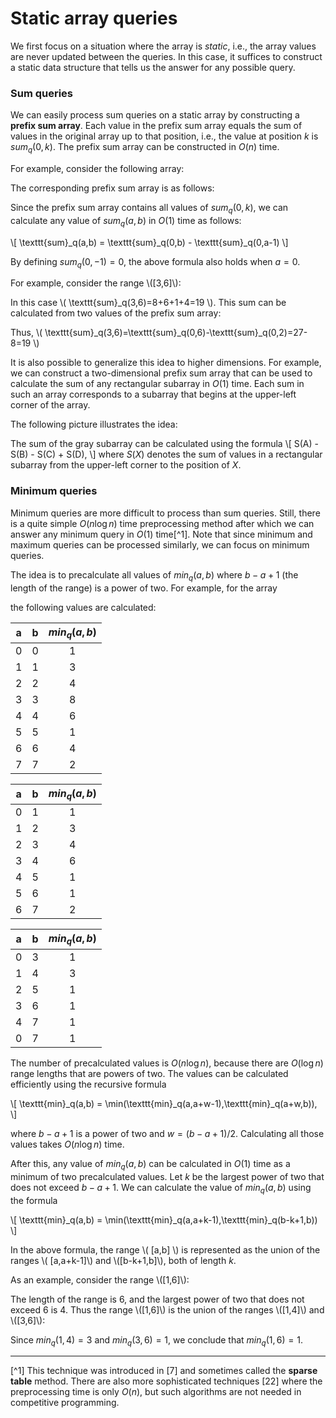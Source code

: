 # Static array queries

We first focus on a situation where
the array is _static_, i.e.,
the array values are never updated between the queries.
In this case, it suffices to construct
a static data structure that tells us
the answer for any possible query.

### Sum queries

We can easily process
sum queries on a static array
by constructing a **prefix sum array**.
Each value in the prefix sum array equals
the sum of values in the original array up to that position,
i.e., the value at position $k$ is $sum_q(0,k)$.
The prefix sum array can be constructed in $O(n)$ time.

For example, consider the following array:

<script type="text/tikz">
\begin{tikzpicture}[scale=0.7]
\fill[color=lightgray] (3,0) rectangle (7,1);
\draw (0,0) grid (8,1);

\node at (0.5,0.5) {1};
\node at (1.5,0.5) {3};
\node at (2.5,0.5) {4};
\node at (3.5,0.5) {8};
\node at (4.5,0.5) {6};
\node at (5.5,0.5) {1};
\node at (6.5,0.5) {4};
\node at (7.5,0.5) {2};

\footnotesize
\node at (0.5,1.4) {0};
\node at (1.5,1.4) {1};
\node at (2.5,1.4) {2};
\node at (3.5,1.4) {3};
\node at (4.5,1.4) {4};
\node at (5.5,1.4) {5};
\node at (6.5,1.4) {6};
\node at (7.5,1.4) {7};
\end{tikzpicture}
</script>

The corresponding prefix sum array is as follows:
<script type="text/tikz">
\begin{tikzpicture}[scale=0.7]
%\fill[color=lightgray] (3,0) rectangle (7,1);
\draw (0,0) grid (8,1);

\node at (0.5,0.5) {1};
\node at (1.5,0.5) {4};
\node at (2.5,0.5) {8};
\node at (3.5,0.5) {16};
\node at (4.5,0.5) {22};
\node at (5.5,0.5) {23};
\node at (6.5,0.5) {27};
\node at (7.5,0.5) {29};


\footnotesize
\node at (0.5,1.4) {0};
\node at (1.5,1.4) {1};
\node at (2.5,1.4) {2};
\node at (3.5,1.4) {3};
\node at (4.5,1.4) {4};
\node at (5.5,1.4) {5};
\node at (6.5,1.4) {6};
\node at (7.5,1.4) {7};
\end{tikzpicture}
</script>

Since the prefix sum array contains all values
of $sum_q(0,k)$,
we can calculate any value of
$sum_q(a,b)$ in $O(1)$ time as follows:

\\[
    \\texttt{sum}_q(a,b) = \\texttt{sum}_q(0,b) - \\texttt{sum}_q(0,a-1)
\\]

By defining $sum_q(0,-1)=0$,
the above formula also holds when $a=0$.

For example, consider the range \\([3,6]\\):

<script type="text/tikz">
\begin{tikzpicture}[scale=0.7]
\fill[color=lightgray] (3,0) rectangle (7,1);
\draw (0,0) grid (8,1);

\node at (0.5,0.5) {1};
\node at (1.5,0.5) {3};
\node at (2.5,0.5) {4};
\node at (3.5,0.5) {8};
\node at (4.5,0.5) {6};
\node at (5.5,0.5) {1};
\node at (6.5,0.5) {4};
\node at (7.5,0.5) {2};

\footnotesize
\node at (0.5,1.4) {0};
\node at (1.5,1.4) {1};
\node at (2.5,1.4) {2};
\node at (3.5,1.4) {3};
\node at (4.5,1.4) {4};
\node at (5.5,1.4) {5};
\node at (6.5,1.4) {6};
\node at (7.5,1.4) {7};
\end{tikzpicture}
</script>

In this case \\( \\texttt{sum}_q(3,6)=8+6+1+4=19 \\).
This sum can be calculated from
two values of the prefix sum array:
<script type="text/tikz">
\begin{tikzpicture}[scale=0.7]
\fill[color=lightgray] (2,0) rectangle (3,1);
\fill[color=lightgray] (6,0) rectangle (7,1);
\draw (0,0) grid (8,1);

\node at (0.5,0.5) {1};
\node at (1.5,0.5) {4};
\node at (2.5,0.5) {8};
\node at (3.5,0.5) {16};
\node at (4.5,0.5) {22};
\node at (5.5,0.5) {23};
\node at (6.5,0.5) {27};
\node at (7.5,0.5) {29};

\footnotesize
\node at (0.5,1.4) {0};
\node at (1.5,1.4) {1};
\node at (2.5,1.4) {2};
\node at (3.5,1.4) {3};
\node at (4.5,1.4) {4};
\node at (5.5,1.4) {5};
\node at (6.5,1.4) {6};
\node at (7.5,1.4) {7};
\end{tikzpicture}
</script>

Thus, \\( \\texttt{sum}_q(3,6)=\\texttt{sum}_q(0,6)-\\texttt{sum}_q(0,2)=27-8=19 \\)

It is also possible to generalize this idea
to higher dimensions.
For example, we can construct a two-dimensional
prefix sum array that can be used to calculate
the sum of any rectangular subarray in $O(1)$ time.
Each sum in such an array corresponds to
a subarray
that begins at the upper-left corner of the array.

The following picture illustrates the idea:
<script type="text/tikz">
\begin{tikzpicture}[scale=0.54]
\draw[fill=lightgray] (3,2) rectangle (7,5);
\draw (0,0) grid (10,7);
\node[anchor=center] at (6.5, 2.5) {A};
\node[anchor=center] at (2.5, 2.5) {B};
\node[anchor=center] at (6.5, 5.5) {C};
\node[anchor=center] at (2.5, 5.5) {D};
\end{tikzpicture}
</script>

The sum of the gray subarray can be calculated
using the formula
\\[
    S(A) - S(B) - S(C) + S(D),
\\]
where $S(X)$ denotes the sum of values
in a rectangular
subarray from the upper-left corner
to the position of $X$.

### Minimum queries

Minimum queries are more difficult to process
than sum queries.
Still, there is a quite simple 
$O(n \log n)$ time preprocessing
method after which we can answer any minimum
query in $O(1)$ time[^1].
Note that since minimum and maximum queries can
be processed similarly,
we can focus on minimum queries.

The idea is to precalculate all values of
$min_q(a,b)$ where
$b-a+1$ (the length of the range) is a power of two.
For example, for the array

<script type="text/tikz">
\begin{tikzpicture}[scale=0.7]
\draw (0,0) grid (8,1);

\node at (0.5,0.5) {1};
\node at (1.5,0.5) {3};
\node at (2.5,0.5) {4};
\node at (3.5,0.5) {8};
\node at (4.5,0.5) {6};
\node at (5.5,0.5) {1};
\node at (6.5,0.5) {4};
\node at (7.5,0.5) {2};

\footnotesize
\node at (0.5,1.4) {0};
\node at (1.5,1.4) {1};
\node at (2.5,1.4) {2};
\node at (3.5,1.4) {3};
\node at (4.5,1.4) {4};
\node at (5.5,1.4) {5};
\node at (6.5,1.4) {6};
\node at (7.5,1.4) {7};
\end{tikzpicture}
</script>
the following values are calculated:

| a | b | $min_q(a,b)$ |
| --- | --- | :---: |
| 0 | 0 | 1 |
| 1 | 1 | 3 |
| 2 | 2 | 4 |
| 3 | 3 | 8 |
| 4 | 4 | 6 |
| 5 | 5 | 1 |
| 6 | 6 | 4 |
| 7 | 7 | 2 |

| a | b | $min_q(a,b)$ |
| --- | --- | :---: |
| 0 | 1 | 1 |
| 1 | 2 | 3 |
| 2 | 3 | 4 |
| 3 | 4 | 6 |
| 4 | 5 | 1 |
| 5 | 6 | 1 |
| 6 | 7 | 2 |

| a | b | $min_q(a,b)$ |
| --- | --- | :---: |
| 0 | 3 | 1 |
| 1 | 4 | 3 |
| 2 | 5 | 1 |
| 3 | 6 | 1 |
| 4 | 7 | 1 |
| 0 | 7 | 1 |

The number of precalculated values is $O(n \log n)$,
because there are $O(\log n)$ range lengths
that are powers of two.
The values can be calculated efficiently
using the recursive formula

\\[
\\texttt{min}_q(a,b) = \\min(\\texttt{min}_q(a,a+w-1),\\texttt{min}_q(a+w,b)),
\\]

where $b-a+1$ is a power of two and $w=(b-a+1)/2$.
Calculating all those values takes $O(n \log n)$ time.

After this, any value of $min_q(a,b)$ can be calculated
in $O(1)$ time as a minimum of two precalculated values.
Let $k$ be the largest power of two that does not exceed $b-a+1$.
We can calculate the value of $min_q(a,b)$ using the formula

\\[
\\texttt{min}_q(a,b) = \\min(\\texttt{min}_q(a,a+k-1),\\texttt{min}_q(b-k+1,b))
\\]

In the above formula, the range \\( [a,b] \\) is represented
as the union of the ranges \\( [a,a+k-1]\\)  and \\([b-k+1,b]\\), both of length $k$.

As an example, consider the range \\([1,6]\\):

<script type="text/tikz">
\begin{tikzpicture}[scale=0.7]
\fill[color=lightgray] (1,0) rectangle (7,1);
\draw (0,0) grid (8,1);

\node at (0.5,0.5) {1};
\node at (1.5,0.5) {3};
\node at (2.5,0.5) {4};
\node at (3.5,0.5) {8};
\node at (4.5,0.5) {6};
\node at (5.5,0.5) {1};
\node at (6.5,0.5) {4};
\node at (7.5,0.5) {2};

\footnotesize
\node at (0.5,1.4) {0};
\node at (1.5,1.4) {1};
\node at (2.5,1.4) {2};
\node at (3.5,1.4) {3};
\node at (4.5,1.4) {4};
\node at (5.5,1.4) {5};
\node at (6.5,1.4) {6};
\node at (7.5,1.4) {7};
\end{tikzpicture}
</script>

The length of the range is 6,
and the largest power of two that does
not exceed 6 is 4.
Thus the range \\([1,6]\\) is
the union of the ranges \\([1,4]\\) and \\([3,6]\\):

<script type="text/tikz">
\begin{tikzpicture}[scale=0.7]
\fill[color=lightgray] (1,0) rectangle (5,1);
\draw (0,0) grid (8,1);

\node at (0.5,0.5) {1};
\node at (1.5,0.5) {3};
\node at (2.5,0.5) {4};
\node at (3.5,0.5) {8};
\node at (4.5,0.5) {6};
\node at (5.5,0.5) {1};
\node at (6.5,0.5) {4};
\node at (7.5,0.5) {2};

\footnotesize
\node at (0.5,1.4) {0};
\node at (1.5,1.4) {1};
\node at (2.5,1.4) {2};
\node at (3.5,1.4) {3};
\node at (4.5,1.4) {4};
\node at (5.5,1.4) {5};
\node at (6.5,1.4) {6};
\node at (7.5,1.4) {7};
\end{tikzpicture}
</script>

 

<script type="text/tikz">
\begin{tikzpicture}[scale=0.7]
\fill[color=lightgray] (3,0) rectangle (7,1);
\draw (0,0) grid (8,1);

\node at (0.5,0.5) {1};
\node at (1.5,0.5) {3};
\node at (2.5,0.5) {4};
\node at (3.5,0.5) {8};
\node at (4.5,0.5) {6};
\node at (5.5,0.5) {1};
\node at (6.5,0.5) {4};
\node at (7.5,0.5) {2};


\footnotesize
\node at (0.5,1.4) {0};
\node at (1.5,1.4) {1};
\node at (2.5,1.4) {2};
\node at (3.5,1.4) {3};
\node at (4.5,1.4) {4};
\node at (5.5,1.4) {5};
\node at (6.5,1.4) {6};
\node at (7.5,1.4) {7};
\end{tikzpicture}
</script>

Since $min_q(1,4)=3$ and $min_q(3,6)=1$,
we conclude that $min_q(1,6)=1$.

___

[^1] This technique was introduced in [7] and sometimes called the **sparse table** method.  There are also more sophisticated techniques [22] where the preprocessing time is only $O(n)$, but such algorithms are not needed in competitive programming.
